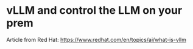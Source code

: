 # vLLM and control the LLM on your prem

Article from Red Hat: https://www.redhat.com/en/topics/ai/what-is-vllm
